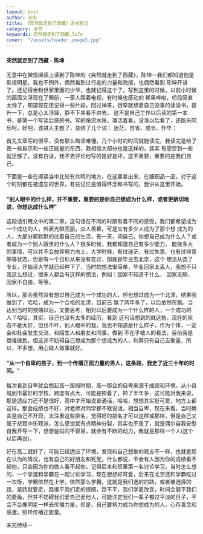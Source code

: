 ```yaml
---
layout: post
author: 无名
title: 《突然就走到了西藏》读书笔记
category: 读书
keywords: 突然就走到了西藏,life
cover:  "/assets/header_image3.jpg"
---
```


<h4>突然就走到了西藏 - 陈坤</h4>

无意中在微信阅读上读到了陈坤的《突然就走到了西藏》，陈坤－我们都知道他是影视明星，我也不例外，偶然看到过行走的力量和海报，也偶然看到
陈坤开讲了。还记得金粉世家里面的少爷，也就记得这个了，写到这里的时候，以前小时候的画面又浮现在了眼前，一家人围着电视，有时候也感动的
稀里哗啦，桥段简直太帅了，知道现在还记得一些片段，回过神来，很早就想着自己没事的读读书，提升一下，总是心太浮躁，静不下来看不进去，
这不是自己工作以后读的第一本书，是第一个写读后感的书。写的像流水账，凑活着看，没准以后看了，还能乐呵乐呵，好吧，该进入主题了，总结了几个词：
迷茫、自省、成长、升华；

首先文章写的很平，没有那么晦涩难懂，几个小时的时间就能读完，我读完是给了我一些启示和一些正能量的东西，我相信大部分也是这样的，其实
有感受到一些就足够了，没有白读，我不去评论他写的是好是坏，这不重要，重要的是我们自己。

下面是一些在阅读当中比较有共鸣的地方，在这里拿出来，在细细品一品，对于这个时刻都在被遗忘的世界，有些记忆是值得怀念和书写的，我讲从这里开始。

<h4>"别人眼中的什么样，并不重要，重要的是你自己想成为什么样，或者更确切地说，你想达成什么样"</h4>

这段话引用文中的第二章，这句话在不同的时期有着不同的感受，我们都希望成为一个成功的人，外表光鲜亮丽，众人羡慕，可是又有多少人成为了那个想
成为的人，大部分都默默的过着自己的生活，有一天，问自己，你想自己成为什么人？或者成为一个别人眼里的什么人？很多时候，我都知道自己有多少能力，
能做多大的事情，可以并不会放弃努力向上。大学时候，有过迷茫，有过失意、也有过得意等等状态，但是有一个目标从来没有变过，那就是毕业去北京，这个
想法从选了专业，开始读大学就已经种下了，当时的想法很简单，毕业回家太丢人，我想不只我这么想过，很多人都会有这样的想法，例如：回家不知道干什么，
回家无聊，回家不自由，等等。

所以，那会虽然没有想过自己成为一个成功的人，但也想过成为一个北漂，结果我做到了，哈哈，成为一个合格的北漂，目前已
飘了两年多了，以后依然在飘。当达到当时的预期以后，又要思考，相对以后要成为一个什么样的人，一个成功的人？哈哈，其实，自己也没有太多的经历，看到
这句话想到的就这些，现在的状态不是太好，但也不坏，别人眼中的我，我也不知道是什么样子，作为个体，一定会和社会发生交流，和陌生人和朋友和同事，做到
不在乎被人的看法，目前我是很难做到，但这并不妨碍自己想成为那个想成为的人，利弊只有自己去衡量，所以，不多想，用心做人做事就好。

<h4> "从一个自卑的孩子，到一个传播正面力量的男人，这条路，我走了近三十年的时间。"</h4>

每次看到自卑就会想起高一那段时期，高一那会的自卑来源于成绩和环境，从小县城到市最好的学校，跨度有点大，可能是抻着了，抻了半年多，这可能对我来说，那是适应力还不是很好，高中才开始说普通话，哈哈，想想其实挺可爱，地方上都这样。那会成绩也不好，对老师对同学都不敢说话，相当自卑，现在来看，当时确实是自己不开窍，太注重这些排名，觉得好的排名才可以这样或那样，但是自己又属于悲观中乐观派，怎么感觉就有点精神分裂，其实也不是了，就是偶尔自我安慰自我开导一下，想想爸妈的不容易，就会有不断的动力，我就是那样一个人(这个以后再说)。

好在高二就好了，可能已经适应了环境，发现和自己想象的观点不一样，也就是现在认为的情况，也有自己的好朋友和死党，什么都说，不会有人因为你的成绩看不起你，只会因为你的做人看不起你。记得后来和班里第一名讨论学习，当时怎么想的，一个学渣和学霸在一起讨论学习，现在想想好可爱，后来在北京还和学霸吃过一次饭，学霸依然在上学，依然那么学霸，这就是我们选的的路，或者被选择的路，是路就要走，路很平我们走的很顺，路不平，我们学着改变，时间会磨平我们的菱角，但并不妨碍我们爱自己爱他人，可能注定我们一辈子都过平淡的日子，不会不会像明星一样去传播力量，但是，自己要努力成为你想成为的人，心存善念和感激，照样传播正能量。

未完待续--



